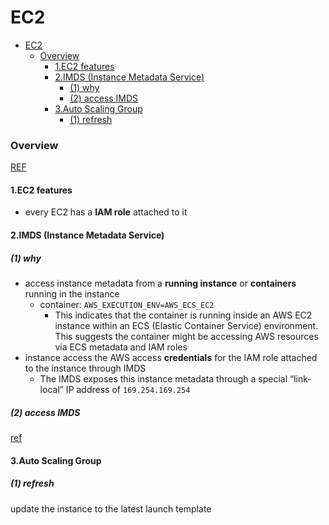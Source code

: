 # EC2 


<!-- @import "[TOC]" {cmd="toc" depthFrom=1 depthTo=6 orderedList=false} -->

<!-- code_chunk_output -->

- [EC2](#ec2)
    - [Overview](#overview)
      - [1.EC2 features](#1ec2-features)
      - [2.IMDS (Instance Metadata Service)](#2imds-instance-metadata-service)
        - [(1) why](#1-why)
        - [(2) access IMDS](#2-access-imds)
      - [3.Auto Scaling Group](#3auto-scaling-group)
        - [(1) refresh](#1-refresh)

<!-- /code_chunk_output -->


### Overview

[REF](https://docs.aws.amazon.com/AWSEC2/latest/UserGuide/Instances.html)

#### 1.EC2 features
* every EC2 has a **IAM role** attached to it

#### 2.IMDS (Instance Metadata Service)

##### (1) why
* access instance metadata from a **running instance** or **containers** running in the instance
    * container: `AWS_EXECUTION_ENV=AWS_ECS_EC2`
        * This indicates that the container is running inside an AWS EC2 instance within an ECS (Elastic Container Service) environment. This suggests the container might be accessing AWS resources via ECS metadata and IAM roles
* instance access the AWS access **credentials** for the IAM role attached to the instance through IMDS
    * The IMDS exposes this instance metadata through a special “link-local” IP address of `169.254.169.254`

##### (2) access IMDS
[ref](https://docs.aws.amazon.com/AWSEC2/latest/UserGuide/configuring-instance-metadata-service.html) 

#### 3.Auto Scaling Group

##### (1) refresh

update the instance to the latest launch template 